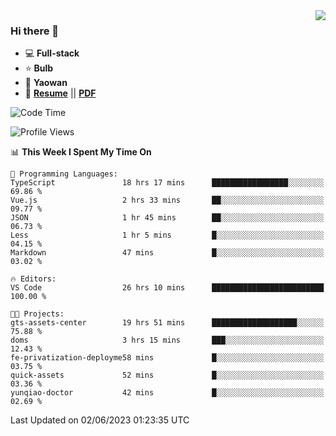 <img align="right" src="https://github-readme-stats.vercel.app/api?username=LolipopJ&show_icons=true&count_private=true&hide_title=true&include_all_commits=true&theme=vue">

### Hi there 👋

- :computer: **Full-stack**
- :star: **Bulb**
- :pill: **Yaowan**
- :milky_way: [**Resume**](https://lolipopj.github.io/resume/) || [**PDF**](https://cdn.jsdelivr.net/gh/lolipopj/resume/export/resume-en.pdf)

<!--START_SECTION:waka-->
![Code Time](http://img.shields.io/badge/Code%20Time-1%2C324%20hrs%203%20mins-blue)

![Profile Views](http://img.shields.io/badge/Profile%20Views-1-blue)

📊 **This Week I Spent My Time On** 

```text
💬 Programming Languages: 
TypeScript               18 hrs 17 mins      █████████████████░░░░░░░░   69.86 % 
Vue.js                   2 hrs 33 mins       ██░░░░░░░░░░░░░░░░░░░░░░░   09.77 % 
JSON                     1 hr 45 mins        ██░░░░░░░░░░░░░░░░░░░░░░░   06.73 % 
Less                     1 hr 5 mins         █░░░░░░░░░░░░░░░░░░░░░░░░   04.15 % 
Markdown                 47 mins             █░░░░░░░░░░░░░░░░░░░░░░░░   03.02 % 

🔥 Editors: 
VS Code                  26 hrs 10 mins      █████████████████████████   100.00 % 

🐱‍💻 Projects: 
gts-assets-center        19 hrs 51 mins      ███████████████████░░░░░░   75.88 % 
doms                     3 hrs 15 mins       ███░░░░░░░░░░░░░░░░░░░░░░   12.43 % 
fe-privatization-deployme58 mins             █░░░░░░░░░░░░░░░░░░░░░░░░   03.75 % 
quick-assets             52 mins             █░░░░░░░░░░░░░░░░░░░░░░░░   03.36 % 
yunqiao-doctor           42 mins             █░░░░░░░░░░░░░░░░░░░░░░░░   02.69 % 
```


 Last Updated on 02/06/2023 01:23:35 UTC
<!--END_SECTION:waka-->
